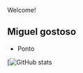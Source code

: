 Welcome!

## Miguel gostoso
* Ponto

[![GitHub stats](https://github-readme-stats.vercel.app/api?username=M0tt1nh4&show_icons=true&theme=synthwave)